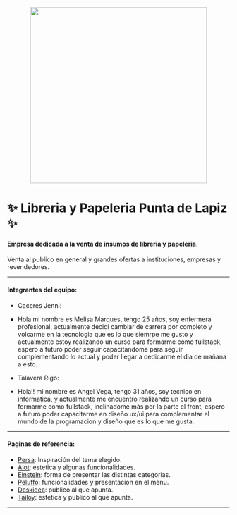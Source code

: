 <div align="center"><img src="https://user-images.githubusercontent.com/87153934/127405638-73787833-5dbf-4e68-8d5c-cd8f6d591deb.png" width="400"></div>

# ✨ Libreria y Papeleria Punta de Lapiz ✨
#### Empresa dedicada a la venta de insumos de libreria y papeleria.
Venta al publico en general y grandes ofertas a instituciones, empresas y revendedores.

***
#### Integrantes del equipo:
- Caceres Jenni:

- Hola mi nombre es Melisa Marques, tengo 25 años, soy enfermera profesional, actualmente decidi cambiar de carrera por completo y volcarme en la tecnologia que es lo que siemrpe me gusto y actualmente estoy realizando un curso para formarme como fullstack, espero a futuro poder seguir capacitandome para seguir complementando lo actual y poder llegar a dedicarme el dia de mañana a esto.

- Talavera Rigo:

- Hola!! mi nombre es Angel  Vega, tengo 31 años, soy tecnico en informatica, y actualmente me encuentro realizando un curso para formarme como fullstack, inclinadome más por la parte el front, espero a futuro poder capacitarme en diseño ux/ui para complementar el mundo de la programacion y diseño que es lo que me gusta.

***
#### Paginas de referencia:

- [Persa](https://libreriapersa.com/ "Persa"): Inspiración del tema elegido.
- [Alot](https://www.alot.com.ar "Alot"): estetica y algunas funcionalidades.
- [Einstein](https://einsteinlibreria.com.ar/ "Einstein"): forma de presentar las distintas categorias.
- [Peluffo](https://libreriapeluffo.com.ar "Peluffo"): funcionalidades y presentacion en el menu.
- [Deskidea](https://www.deskidea.com "Deskidea"): publico al que apunta.
- [Tailoy](https://www.tailoy.com.pe/ "Tailoy"): estetica y publico al que apunta.

***
